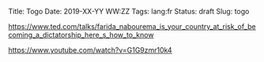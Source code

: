 Title: Togo
Date: 2019-XX-YY WW:ZZ
Tags: lang:fr
Status: draft
Slug: togo

https://www.ted.com/talks/farida_nabourema_is_your_country_at_risk_of_becoming_a_dictatorship_here_s_how_to_know

https://www.youtube.com/watch?v=G1G9zmr10k4

<style>
article img {
    margin: 0 auto;
    max-height: 20rem;
}
img.left  { float: left; }
img.right { float: right; }
article p { clear: both; }
</style>
